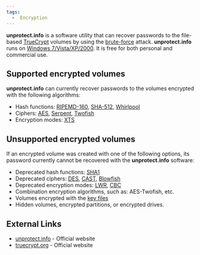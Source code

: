 ```yaml
---
tags:
  -  Encryption
---
```

**unprotect.info** is a software utility that can recover passwords to
the file-based [TrueCrypt](truecrypt.md) volumes by using the
[brute-force](brute-force.md) attack. **unprotect.info** runs on
[Windows 7/Vista/XP/2000](windows.md). It is free for both
personal and commercial use.

## Supported encrypted volumes

**unprotect.info** can currently recover passwords to the volumes
encrypted with the following algorithms:

- Hash functions: [RIPEMD-160](ripemd-160.md),
  [SHA-512](sha-512.md), [Whirlpool](whirlpool.md)
- Ciphers: [AES](aes.md), [Serpent](serpent.md),
  [Twofish](twofish.md)
- Encryption modes: [XTS](xts.md)

## Unsupported encrypted volumes

If an encrypted volume was created with one of the following options,
its password currently cannot be recovered with the **unprotect.info**
software:

- Deprecated hash functions: [SHA1](sha1.md)
- Deprecated ciphers: [DES](des.md), [CAST](cast.md),
  [Blowfish](blowfish.md)
- Deprecated encryption modes: [LWR](lwr.md),
  [CBC](cbc.md)
- Combination encryption algorithms, such as: AES-Twofish, etc.
- Volumes encrypted with the [key files](key-file.md)
- Hidden volumes, encrypted partitions, or encrypted drives.

## External Links

- [unprotect.info](http://unprotect.info/) - Official website
- [truecrypt.org](http://www.truecrypt.org/) - Official website

